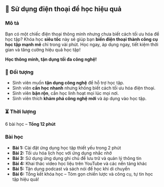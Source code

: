 ## 📌 Sử dụng điện thoại để học hiệu quả

### Mô tả  
Bạn có một chiếc điện thoại thông minh nhưng chưa biết cách tối ưu hóa để học tập? Khóa học **siêu tốc** này sẽ giúp bạn **biến điện thoại thành công cụ học tập mạnh mẽ** chỉ trong vài phút. Học ngay, áp dụng ngay, tiết kiệm thời gian và tăng cường hiệu quả học tập!

**Học thông minh, tận dụng tối đa công nghệ!**

### 🎯 Đối tượng  
- Sinh viên muốn **tận dụng công nghệ** để hỗ trợ học tập.
- Sinh viên **cần học nhanh** nhưng không biết cách tối ưu hóa điện thoại.
- Sinh viên **bận rộn**, cần học linh hoạt mọi lúc mọi nơi.
- Sinh viên thích **khám phá công nghệ mới** và áp dụng vào học tập.

### ⏳ Thời lượng  
6 bài học – **Tổng 12 phút**

### Bài học  
- **Bài 1:** Cài đặt ứng dụng học tập thiết yếu trong 2 phút  
- **Bài 2:** Tối ưu hóa lịch học với ứng dụng nhắc nhở  
- **Bài 3:** Sử dụng ứng dụng ghi chú để lưu trữ và quản lý thông tin  
- **Bài 4:** Khai thác video học liệu trên YouTube và các nền tảng khác  
- **Bài 5:** Tận dụng podcast và sách nói để học khi di chuyển  
- **Bài 6:** Tổng kết khóa học – Tóm gọn chiến lược và công cụ, tự tin học tập hiệu quả!